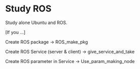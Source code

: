 # Study ROS
Study alone Ubuntu and ROS.

[If you ...]

Create ROS package -> ROS_make_pkg

Create ROS Service (server & client) -> give_service_and_take

Create ROS parameter in Service -> Use_param_making_node
